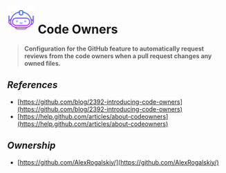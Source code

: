 # ![image info](../images/icons8-inspector-64.png) Code Owners

> **Configuration for the GitHub feature to automatically request reviews from the code owners when a pull request changes any owned files.**

## _References_

* [https://github.com/blog/2392-introducing-code-owners](https://github.com/blog/2392-introducing-code-owners)
* [https://help.github.com/articles/about-codeowners](https://help.github.com/articles/about-codeowners)

## _Ownership_

* [https://github.com/AlexRogalskiy/](https://github.com/AlexRogalskiy/)

